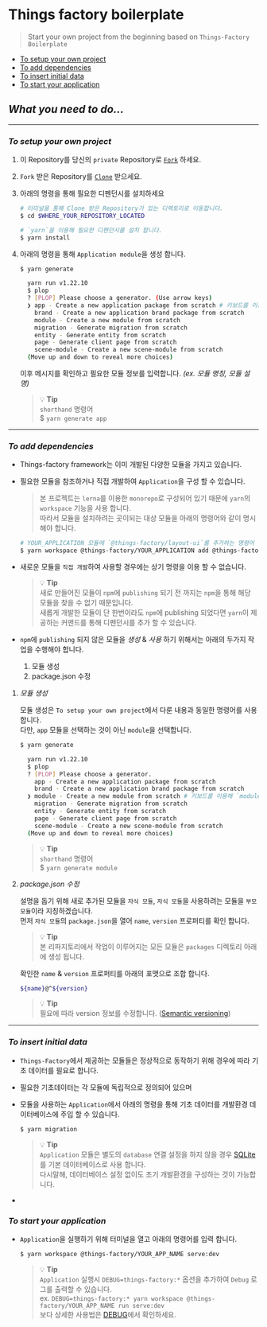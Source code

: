 # Things factory boilerplate

> Start your own project from the beginning based on `Things-Factory Boilerplate` <br>

- [To setup your own project](#to-setup-your-own-project)
- [To add dependencies](#to-add-dependencies)
- [To insert initial data](#to-insert-initial-data)
- [To start your application](#to-start-your-application)

## *What you need to do...*

---
### *To setup your own project*
1. 이 Repository를 당신의 `private` Repository로 [`Fork`](https://docs.github.com/en/get-started/quickstart/fork-a-repo) 하세요.
1. `Fork` 받은 Repository를 [`Clone`](https://github.com/git-guides/git-clone) 받으세요.
1. 아래의 명령을 통해 필요한 디펜던시를 설치하세요

    ```sh
    # 터미널을 통해 Clone 받은 Repository가 있는 디렉토리로 이동합니다.
    $ cd $WHERE_YOUR_REPOSITORY_LOCATED

    # `yarn`을 이용해 필요한 디펜던시를 설치 합니다.
    $ yarn install 
    ```
    
1. 아래의 명령을 통해 `Application module`을 생성 합니다.

    ```sh
    $ yarn generate

      yarn run v1.22.10
      $ plop
      ? [PLOP] Please choose a generator. (Use arrow keys)
      ❯ app - Create a new application package from scratch # 키보드를 이용해 `app`을 선택하고 `Enter`
        brand - Create a new application brand package from scratch 
        module - Create a new module from scratch 
        migration - Generate migration from scratch 
        entity - Generate entity from scratch 
        page - Generate client page from scratch 
        scene-module - Create a new scene-module from scratch 
      (Move up and down to reveal more choices)
    ```

    이후 메시지를 확인하고 필요한 모듈 정보를 입력합니다. *(ex. 모듈 명칭, 모듈 설명)*

    > 💡 __Tip__ <br>
    > `shorthand` 명령어 <br>
    > $ `yarn generate app` 

---

### *To add dependencies*

- Things-factory framework는 이미 개발된 다양한 모듈을 가지고 있습니다.
- 필요한 모듈을 참조하거나 직접 개발하여 `Application`을 구성 할 수 있습니다.

  > 본 프로젝트는 `lerna`를 이용한 `monorepo`로 구성되어 있기 때문에 `yarn`의 `workspace` 기능을 사용 합니다. <br>
  > 따라서 모듈을 설치하려는 곳이되는 대상 모듈을 아래의 명령어와 같이 명시해야 합니다. <br>

  ```sh
  # YOUR_APPLICATION 모듈에 `@things-factory/layout-ui`를 추가하는 명령어
  $ yarn workspace @things-factory/YOUR_APPLICATION add @things-factory/layout-ui
  ```

- 새로운 모듈을 `직접 개발`하여 사용할 경우에는 상기 명령을 이용 할 수 없습니다.

  > 💡 __Tip__ <br>
  > 새로 만들어진 모듈이 `npm`에 `publishing` 되기 전 까지는 `npm`을 통해 해당 모듈을 찾을 수 없기 때문입니다. <br>
  > 새롭게 개발한 모듈이 단 한번이라도 `npm`에 publishing 되었다면 `yarn`이 제공하는 커맨드를 통해 디펜던시를 추가 할 수 있습니다.

- `npm`에 `publishing` 되지 않은 모듈을 *생성* & *사용* 하기 위해서는 아래의 두가지 작업을 수행해야 합니다.

  1. 모듈 생성
  1. package.json 수정

1. *모듈 생성*

    모듈 생성은 `To setup your own project`에서 다룬 내용과 동일한 명령어를 사용합니다. <br>
    다만, `app` 모듈을 선택하는 것이 아닌 `module`을 선택합니다.

    ```sh
    $ yarn generate
    
      yarn run v1.22.10
      $ plop
      ? [PLOP] Please choose a generator. 
        app - Create a new application package from scratch 
        brand - Create a new application brand package from scratch 
      ❯ module - Create a new module from scratch # 키보드를 이용해 `module`을 선택하고 `Enter`
        migration - Generate migration from scratch 
        entity - Generate entity from scratch 
        page - Generate client page from scratch 
        scene-module - Create a new scene-module from scratch 
      (Move up and down to reveal more choices)
    ```

    > 💡 __Tip__ <br>
    > `shorthand` 명령어 <br>
    > $ `yarn generate module` 

1. *package.json 수정*

    설명을 돕기 위해 새로 추가된 모듈을 `자식 모듈`, `자식 모듈`을 사용하려는 모듈을 `부모 모듈`이라 지칭하겠습니다. <br>
    먼저 `자식 모듈`의 `package.json`을 열어 `name`, `version` 프로퍼티를 확인 합니다.

    > 💡 __Tip__ <br>
    > 본 리파지토리에서 작업이 이루어지는 모든 모듈은 `packages` 디렉토리 아래에 생성 됩니다.

    확인한 `name` & `version` 프로퍼티를 아래의 포맷으로 조합 합니다.

    ```sh
    ${name}@^${version}
    ```

    > 💡 __Tip__ <br>
    > 필요에 따라 version 정보를 수정합니다. ([Semantic versioning](https://semver.org/lang/ko/))

---
### *To insert initial data* 
- `Things-Factory`에서 제공하는 모듈들은 정상적으로 동작하기 위해 경우에 따라 기초 데이터를 필요로 합니다.
- 필요한 기초데이터는 각 모듈에 독립적으로 정의되어 있으며
- 모듈을 사용하는 `Application`에서 아래의 명령을 통해 기초 데이터를 개발환경 데이터베이스에 주입 할 수 있습니다.
    
  ```sh
  $ yarn migration
  ```

  > 💡 __Tip__ <br>
  > `Application` 모듈은 별도의 `database` 연결 설정을 하지 않을 경우 [SQLite](https://www.sqlite.org/index.html)를 기본 데이터베이스로 사용 합니다. <br>
  > 다시말해, 데이터베이스 설정 없이도 초기 개발환경을 구성하는 것이 가능합니다.
*

### *To start your application*
- `Application`을 실행하기 위해 터미널을 열고 아래의 명령어를 입력 합니다.

  ```sh
  $ yarn workspace @things-factory/YOUR_APP_NAME serve:dev
  ```
  > 💡 __Tip__ <br>
  > `Application` 실행시 `DEBUG=things-factory:*` 옵션을 추가하여 `Debug` 로그를 출력할 수 있습니다. <br>
  > ex. `DEBUG=things-factory:* yarn workspace @things-factory/YOUR_APP_NAME run serve:dev` <br>
  > 보다 상세한 사용법은 [DEBUG](https://www.npmjs.com/package/debug)에서 확인하세요.